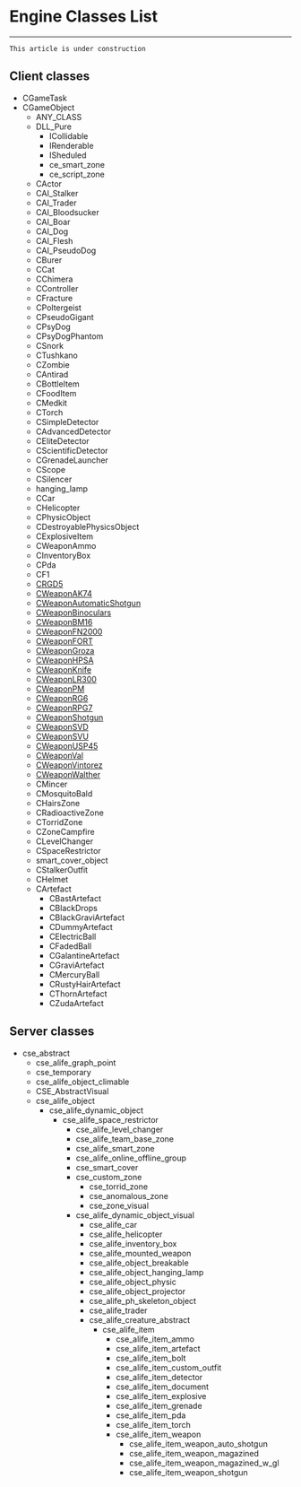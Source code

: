 # Engine Classes List

___

```admonish warning
This article is under construction
```

## Client classes

- CGameTask
- CGameObject
  - ANY_CLASS
  - DLL_Pure
    - ICollidable
    - IRenderable
    - ISheduled
    - ce_smart_zone
    - ce_script_zone
  - CActor
  - CAI_Stalker
  - CAI_Trader
  - CAI_Bloodsucker
  - CAI_Boar
  - CAI_Dog
  - CAI_Flesh
  - CAI_PseudoDog
  - CBurer
  - CCat
  - CChimera
  - CController
  - CFracture
  - CPoltergeist
  - CPseudoGigant
  - CPsyDog
  - CPsyDogPhantom
  - CSnork
  - CTushkano
  - CZombie
  - CAntirad
  - CBottleItem
  - CFoodItem
  - CMedkit
  - CTorch
  - CSimpleDetector
  - CAdvancedDetector
  - CEliteDetector
  - CScientificDetector
  - CGrenadeLauncher
  - CScope
  - CSilencer
  - hanging_lamp
  - CCar
  - CHelicopter
  - CPhysicObject
  - CDestroyablePhysicsObject
  - CExplosiveItem
  - CWeaponAmmo
  - CInventoryBox
  - CPda
  - CF1
  - [CRGD5](api/weapons/CRGD5.md)
  - [CWeaponAK74](api/weapons/CWeaponAK74.md)
  - [CWeaponAutomaticShotgun](api/weapons/CWeaponAutomaticShotgun.md)
  - [CWeaponBinoculars](api/weapons/CWeaponBinoculars.md)
  - [CWeaponBM16](api/weapons/CWeaponBM16.md)
  - [CWeaponFN2000](api/weapons/CWeaponFN2000.md)
  - [CWeaponFORT](api/weapons/CWeaponFORT.md)
  - [CWeaponGroza](api/weapons/CWeaponGroza.md)
  - [CWeaponHPSA](api/weapons/CWeaponHPSA.md)
  - [CWeaponKnife](api/weapons/CWeaponKnife.md)
  - [CWeaponLR300](api/weapons/CWeaponLR300.md)
  - [CWeaponPM](api/weapons/CWeaponPM.md)
  - [CWeaponRG6](api/weapons/CWeaponRG6.md)
  - [CWeaponRPG7](api/weapons/CWeaponRPG7.md)
  - [CWeaponShotgun](api/weapons/CWeaponShotgun.md)
  - [CWeaponSVD](api/weapons/CWeaponSVD.md)
  - [CWeaponSVU](api/weapons/CWeaponSVU.md)
  - [CWeaponUSP45](api/weapons/CWeaponUSP45.md)
  - [CWeaponVal](api/weapons/CWeaponVal.md)
  - [CWeaponVintorez](api/weapons/CWeaponVintorez.md)
  - [CWeaponWalther](api/weapons/CWeaponWalther.md)
  - CMincer
  - CMosquitoBald
  - CHairsZone
  - CRadioactiveZone
  - CTorridZone
  - CZoneCampfire
  - CLevelChanger
  - CSpaceRestrictor
  - smart_cover_object
  - CStalkerOutfit
  - CHelmet
  - CArtefact
    - CBastArtefact
    - CBlackDrops
    - CBlackGraviArtefact
    - CDummyArtefact
    - CElectricBall
    - CFadedBall
    - CGalantineArtefact
    - CGraviArtefact
    - CMercuryBall
    - CRustyHairArtefact
    - CThornArtefact
    - CZudaArtefact

## Server classes

- cse_abstract
  - cse_alife_graph_point
  - cse_temporary
  - cse_alife_object_climable
  - CSE_AbstractVisual
  - cse_alife_object
    - cse_alife_dynamic_object
      - cse_alife_space_restrictor
        - cse_alife_level_changer
        - cse_alife_team_base_zone
        - cse_alife_smart_zone
        - cse_alife_online_offline_group
        - cse_smart_cover
        - cse_custom_zone
          - cse_torrid_zone
          - cse_anomalous_zone
          - cse_zone_visual
        - cse_alife_dynamic_object_visual
          - cse_alife_car
          - cse_alife_helicopter
          - cse_alife_inventory_box
          - cse_alife_mounted_weapon
          - cse_alife_object_breakable
          - cse_alife_object_hanging_lamp
          - cse_alife_object_physic
          - cse_alife_object_projector
          - cse_alife_ph_skeleton_object
          - cse_alife_trader
          - cse_alife_creature_abstract
            - cse_alife_item
              - cse_alife_item_ammo
              - cse_alife_item_artefact
              - cse_alife_item_bolt
              - cse_alife_item_custom_outfit
              - cse_alife_item_detector
              - cse_alife_item_document
              - cse_alife_item_explosive
              - cse_alife_item_grenade
              - cse_alife_item_pda
              - cse_alife_item_torch
              - cse_alife_item_weapon
                - cse_alife_item_weapon_auto_shotgun
                - cse_alife_item_weapon_magazined
                - cse_alife_item_weapon_magazined_w_gl
                - cse_alife_item_weapon_shotgun
